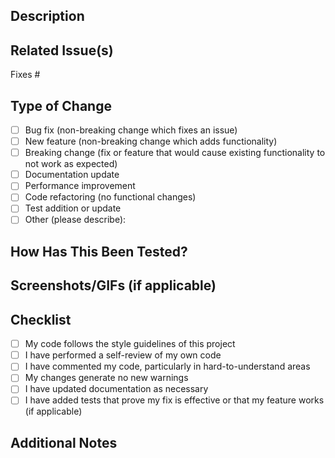 ## Description
<!-- Provide a brief summary of the changes -->

## Related Issue(s)
<!-- Link to the issue(s) this PR addresses -->
Fixes #

## Type of Change
<!-- What types of changes does your code introduce? Put an `x` in all boxes that apply -->
- [ ] Bug fix (non-breaking change which fixes an issue)
- [ ] New feature (non-breaking change which adds functionality)
- [ ] Breaking change (fix or feature that would cause existing functionality to not work as expected)
- [ ] Documentation update
- [ ] Performance improvement
- [ ] Code refactoring (no functional changes)
- [ ] Test addition or update
- [ ] Other (please describe):

## How Has This Been Tested?
<!-- Describe the tests you ran to verify your changes -->

## Screenshots/GIFs (if applicable)
<!-- Add visual examples of your changes -->

## Checklist
- [ ] My code follows the style guidelines of this project
- [ ] I have performed a self-review of my own code
- [ ] I have commented my code, particularly in hard-to-understand areas
- [ ] My changes generate no new warnings
- [ ] I have updated documentation as necessary
- [ ] I have added tests that prove my fix is effective or that my feature works (if applicable)

## Additional Notes
<!-- Any other information that would be useful to reviewers -->
